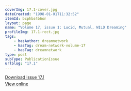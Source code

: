 ```yaml
---
coverImg: 17.1-cover.jpg
dateCreated: "1998-01-01T11:32:52"
itemId: bcphbs4b6on
layout: page
name: "Volume 17, issue 1: Lucid, Mutual, WILD Dreaming"
profileImg: 17.1-rect.jpg
tags:
    - hasAuthor: dreamnetwork
    - hasTag: dream-network-volume-17
    - hasTag: dreamnetwork
type: post
subType: PublicationIssue
urlSlug: "17.1"
---
```


<p style="margin-block-end: 5px; margin-block-start: 5px;"><a href="../files/pdfs/Volume_17/17.1-Dream-Network_Volume-17_No-1.pdf" download="">Download issue 17.1</a></p><p style="margin-block-end: 5px; margin-block-start: 5px;"><a href="../files/pdfs/Volume_17/17.1-Dream-Network_Volume-17_No-1.pdf">View online</a></p>
